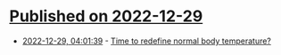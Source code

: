 # [Published on 2022-12-29](index.md)

* [2022-12-29, 04:01:39](https://news.ycombinator.com/item?id=34169393) - [Time to redefine normal body temperature?](https://www.health.harvard.edu/blog/time-to-redefine-normal-body-temperature-2020031319173)
